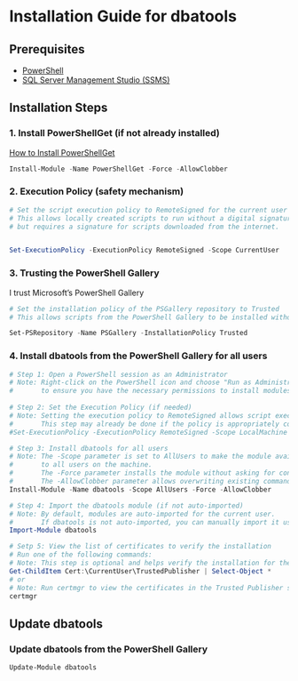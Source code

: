 # Installation Guide for dbatools

## Prerequisites

- [PowerShell](https://docs.microsoft.com/en-us/powershell/scripting/install/installing-powershell)
- [SQL Server Management Studio (SSMS)](https://docs.microsoft.com/en-us/sql/ssms/download-sql-server-management-studio-ssms)

## Installation Steps

### 1. Install PowerShellGet (if not already installed)

[How to Install PowerShellGet](https://learn.microsoft.com/en-us/powershell/gallery/powershellget/install-powershellget?view=powershellget-3.x&viewFallbackFrom=powershell-7.1)

```powershell
Install-Module -Name PowerShellGet -Force -AllowClobber
```

### 2. Execution Policy (safety mechanism)

```powershell
# Set the script execution policy to RemoteSigned for the current user
# This allows locally created scripts to run without a digital signature,
# but requires a signature for scripts downloaded from the internet.


Set-ExecutionPolicy -ExecutionPolicy RemoteSigned -Scope CurrentUser
```

### 3. Trusting the PowerShell Gallery
I trust Microsoft’s PowerShell Gallery

```powershell
# Set the installation policy of the PSGallery repository to Trusted
# This allows scripts from the PowerShell Gallery to be installed without user confirmation.

Set-PSRepository -Name PSGallery -InstallationPolicy Trusted
```

### 4. Install dbatools from the PowerShell Gallery for all users


```powershell
# Step 1: Open a PowerShell session as an Administrator
# Note: Right-click on the PowerShell icon and choose "Run as Administrator"
#       to ensure you have the necessary permissions to install modules for all users.
 
# Step 2: Set the Execution Policy (if needed)
# Note: Setting the execution policy to RemoteSigned allows script execution.
#       This step may already be done if the policy is appropriately configured.
#Set-ExecutionPolicy -ExecutionPolicy RemoteSigned -Scope LocalMachine -Force

# Step 3: Install dbatools for all users
# Note: The -Scope parameter is set to AllUsers to make the module available
#       to all users on the machine.
#       The -Force parameter installs the module without asking for confirmation.
#       The -AllowClobber parameter allows overwriting existing commands with the same name.
Install-Module -Name dbatools -Scope AllUsers -Force -AllowClobber

# Step 4: Import the dbatools module (if not auto-imported)
# Note: By default, modules are auto-imported for the current user.
#       If dbatools is not auto-imported, you can manually import it using this command.
Import-Module dbatools

# Setp 5: View the list of certificates to verify the installation
# Run one of the following commands:
# Note: This step is optional and helps verify the installation for the current user.
Get-ChildItem Cert:\CurrentUser\TrustedPublisher | Select-Object *
# or
# Note: Run certmgr to view the certificates in the Trusted Publisher store interactively
certmgr

```

## Update dbatools

### Update dbatools from the PowerShell Gallery

```powershell
Update-Module dbatools
```


